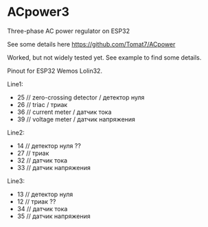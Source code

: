 # ACpower3
 Three-phase AC power regulator on ESP32

See some details here https://github.com/Tomat7/ACpower

Worked, but not widely tested yet. See example to find some details.
  
Pinout for ESP32 Wemos Lolin32.
  
Line1:
* 25 // zero-crossing detector / детектор нуля
* 26 // triac / триак
* 36  // current meter / датчик тока
* 39  // voltage meter / датчик напряжения

Line2:
* 14  // детектор нуля ??
* 27  // триак 
* 32  // датчик тока
* 33  // датчик напряжения

Line3:
* 13  // детектор нуля
* 12  // триак ??
* 34  // датчик тока
* 35  // датчик напряжения

